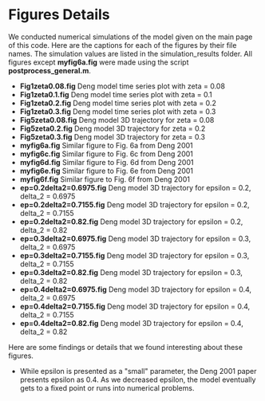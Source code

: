 # Figures Details
We conducted numerical simulations of the model given on the main page of this code. Here are the captions for each of the figures by their file names. The simulation values are listed in the simulation_results folder.
All figures except **myfig6a.fig** were made using the script **postprocess_general.m**.
- **Fig1zeta0.08.fig** Deng model time series plot with zeta = 0.08
- **Fig1zeta0.1.fig** Deng model time series plot with zeta = 0.1
- **Fig1zeta0.2.fig** Deng model time series plot with zeta = 0.2
- **Fig1zeta0.3.fig** Deng model time series plot with zeta = 0.3
- **Fig5zeta0.08.fig** Deng model 3D trajectory for zeta = 0.08
- **Fig5zeta0.2.fig** Deng model 3D trajectory for zeta = 0.2
- **Fig5zeta0.3.fig** Deng model 3D trajectory for zeta = 0.3
- **myfig6a.fig** Similar figure to Fig. 6a from Deng 2001
- **myfig6c.fig** Similar figure to Fig. 6c from Deng 2001
- **myfig6d.fig** Similar figure to Fig. 6d from Deng 2001
- **myfig6e.fig** Similar figure to Fig. 6e from Deng 2001
- **myfig6f.fig** Similar figure to Fig. 6f from Deng 2001
- **ep=0.2delta2=0.6975.fig** Deng model 3D trajectory for epsilon = 0.2, delta_2 = 0.6975
- **ep=0.2delta2=0.7155.fig** Deng model 3D trajectory for epsilon = 0.2, delta_2 = 0.7155
- **ep=0.2delta2=0.82.fig**   Deng model 3D trajectory for epsilon = 0.2, delta_2 = 0.82
- **ep=0.3delta2=0.6975.fig** Deng model 3D trajectory for epsilon = 0.3, delta_2 = 0.6975
- **ep=0.3delta2=0.7155.fig** Deng model 3D trajectory for epsilon = 0.3, delta_2 = 0.7155
- **ep=0.3delta2=0.82.fig**   Deng model 3D trajectory for epsilon = 0.3, delta_2 = 0.82
- **ep=0.4delta2=0.6975.fig** Deng model 3D trajectory for epsilon = 0.4, delta_2 = 0.6975
- **ep=0.4delta2=0.7155.fig** Deng model 3D trajectory for epsilon = 0.4, delta_2 = 0.7155
- **ep=0.4delta2=0.82.fig**   Deng model 3D trajectory for epsilon = 0.4, delta_2 = 0.82


Here are some findings or details that we found interesting about these figures.
- While epsilon is presented as a "small" parameter, the Deng 2001 paper presents epsilon as 0.4. As we decreased epsilon, the model eventually gets to a fixed point or runs into numerical problems.
